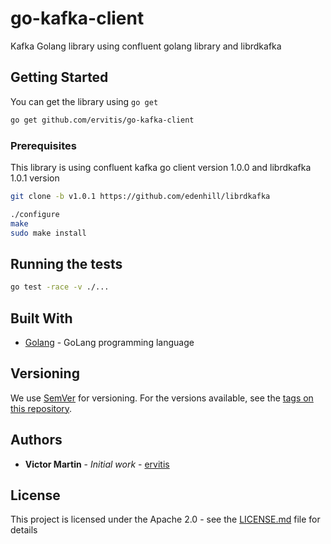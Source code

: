 # go-kafka-client

Kafka Golang library using confluent golang library and librdkafka

## Getting Started

You can get the library using `go get`

```bash
go get github.com/ervitis/go-kafka-client
```

### Prerequisites

This library is using confluent kafka go client version 1.0.0 and librdkafka 1.0.1 version

```bash
git clone -b v1.0.1 https://github.com/edenhill/librdkafka

./configure
make
sudo make install
```

## Running the tests

```bash
go test -race -v ./...
```

## Built With

* [Golang](http://www.golang.org) - GoLang programming language

## Versioning

We use [SemVer](http://semver.org/) for versioning. For the versions available, see the [tags on this repository](https://github.com/your/project/tags). 

## Authors

* **Victor Martin** - *Initial work* - [ervitis](https://github.com/ervitis)

## License

This project is licensed under the Apache 2.0 - see the [LICENSE.md](LICENSE.md) file for details
